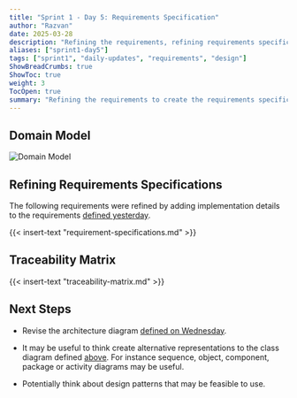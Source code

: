 ```yaml
---
title: "Sprint 1 - Day 5: Requirements Specification"
author: "Razvan"
date: 2025-03-28
description: "Refining the requirements, refining requirements specifications and defining the domain model"
aliases: ["sprint1-day5"]
tags: ["sprint1", "daily-updates", "requirements", "design"]
ShowBreadCrumbs: true
ShowToc: true
weight: 3
TocOpen: true
summary: "Refining the requirements to create the requirements specification document. Also, defining the domain model which will surely be modified in the following days."
---
```


## Domain Model

![Domain Model](../../../../static/figures/PPS-domain-model-class-diagram.svg)

## Refining Requirements Specifications
The following requirements were refined by adding implementation details to the requirements [defined yesterday](2025-03-27.md#requirements-table).


{{< insert-text "requirement-specifications.md" >}}

## Traceability Matrix

{{< insert-text "traceability-matrix.md" >}}


## Next Steps

- Revise the architecture diagram [defined on Wednesday](2025-03-26.md#architecture-diagram).

- It may be useful to think create alternative representations to the class diagram defined [above](#domain-model). For instance sequence, object, component, package or activity diagrams may be useful.

- Potentially think about design patterns that may be feasible to use.
